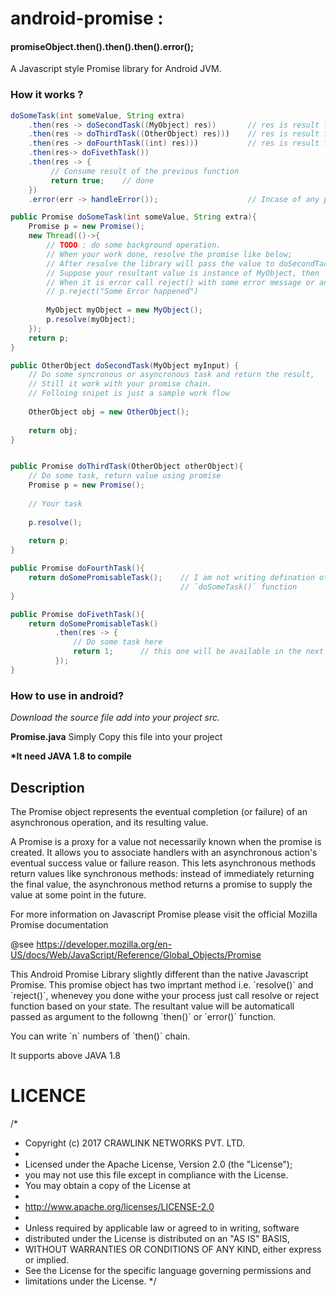 # android-promise :

#### promiseObject.then().then().then().error();

A Javascript style Promise library for Android JVM. 

### How it works ?

```java
doSomeTask(int someValue, String extra)
    .then(res -> doSecondTask((MyObject) res))       // res is result form doSomeTask()
    .then(res -> doThirdTask((OtherObject) res)))    // res is result form doThirdTask()
    .then(res -> doFourthTask((int) res)))           // res is result form doThirdTask()
    .then(res-> doFivethTask())
    .then(res -> {
         // Consume result of the previous function
         return true;    // done
    })
    .error(err -> handleError());                    // Incase of any p.reject() call from above function error will be available here 
```

```java
public Promise doSomeTask(int someValue, String extra){
    Promise p = new Promise();
    new Thread(()->{
        // TODO : do some background operation.
        // When your work done, resolve the promise like below;
        // After resolve the library will pass the value to doSecondTack()
        // Suppose your resultant value is instance of MyObject, then
        // When it is error call reject() with some error message or an Exception
        // p.reject("Some Error happened")
        
        MyObject myObject = new MyObject();
        p.resolve(myObject);
    });
    return p;
}

public OtherObject doSecondTask(MyObject myInput) {
    // Do some syncronous or asyncronous task and return the result,
    // Still it work with your promise chain.
    // Folloing snipet is just a sample work flow
    
    OtherObject obj = new OtherObject();
    
    return obj;
}


public Promise doThirdTask(OtherObject otherObject){
    // Do some task, return value using promise
    Promise p = new Promise();
    
    // Your task
    
    p.resolve();
    
    return p;
}

public Promise doFourthTask(){
    return doSomePromisableTask();    // I am not writing defination of this fuction, let this function is very similar to 
                                      // `doSomeTask()` function
}

public Promise doFivethTask(){
    return doSomePromisableTask()
          .then(res -> {
              // Do some task here
              return 1;      // this one will be available in the next the or parent then which called this task
          });
}
```

### How to use in android?

*Download the source file add into your project src.*

__Promise.java__  Simply Copy this file into your project

__*It need JAVA 1.8 to compile__


## Description

The Promise object represents the eventual completion (or failure)
of an asynchronous operation, and its resulting value.
<p>
A Promise is a proxy for a value not necessarily known when
the promise is created. It allows you to associate handlers
with an asynchronous action's eventual success value or failure reason.
This lets asynchronous methods return values like synchronous methods:
instead of immediately returning the final value,
the asynchronous method returns a promise to supply the value
at some point in the future.
<p>
For more information on Javascript Promise
please visit the official Mozilla Promise documentation

@see <a href="https://developer.mozilla.org/en-US/docs/Web/JavaScript/Reference/Global_Objects/Promise">
 https://developer.mozilla.org/en-US/docs/Web/JavaScript/Reference/Global_Objects/Promise</a>
<p>
This Android Promise Library slightly different than the native Javascript Promise.
This promise object has two imprtant method i.e. `resolve()` and `reject()`,
whenevey you done withe your process just call resolve or reject
function based on your state.
The resultant value will be automaticall passed as argument to the
followng `then()` or `error()` function.
<p>
You can write `n` numbers of `then()` chain.
<p>
It supports above JAVA 1.8
    
    
# LICENCE

/*
 * Copyright (c) 2017 CRAWLINK NETWORKS PVT. LTD.
 *
 * Licensed under the Apache License, Version 2.0 (the "License");
 * you may not use this file except in compliance with the License.
 * You may obtain a copy of the License at
 *
 *   http://www.apache.org/licenses/LICENSE-2.0
 *
 * Unless required by applicable law or agreed to in writing, software
 * distributed under the License is distributed on an "AS IS" BASIS,
 * WITHOUT WARRANTIES OR CONDITIONS OF ANY KIND, either express or implied.
 * See the License for the specific language governing permissions and
 * limitations under the License.
 */
 

